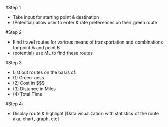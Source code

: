 #Step 1
- Take input for starting point & destination
- (Potential) allow user to enter & rate preferences on their green route

#Step 2
- Find travel routes for various means of transportation and combinations for point A and point B
-  (potential) use ML to find these routes

#Step 3
- List out routes on the basis of:
- (1) Green-ness
- (2) Cost in $$$
- (3) Distance in Miles
- (4) Total Time

#Step 4:
- Display route & highlight [Data visualization with statistics of the route aka, chart, graph, etc]
